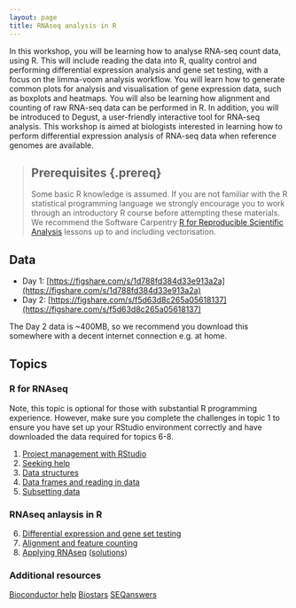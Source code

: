 ```yaml
---
layout: page
title: RNAseq analysis in R
---
```


In this workshop, you will be learning how to analyse RNA-seq count data, using R. This will include reading the data into R, quality control and performing differential expression analysis and gene set testing, with a focus on the limma-voom analysis workflow. You will learn how to generate common plots for analysis and visualisation of gene expression data, such as boxplots and heatmaps. You will also be learning how alignment and counting of raw RNA-seq data can be performed in R. In addition, you will be introduced to Degust, a user-friendly interactive tool for RNA-seq analysis. This workshop is aimed at biologists interested in learning how to perform differential expression analysis of RNA-seq data when reference genomes are available.

> ## Prerequisites {.prereq}
>
> Some basic R knowledge is assumed.
> If you are not familiar with the R statistical programming language we
> strongly encourage you to work through an introductory R course before
> attempting these materials.
> We recommend the Software Carpentry
> [R for Reproducible Scientific Analysis](http://swcarpentry.github.io/r-novice-gapminder/)
> lessons up to and including vectorisation.
>

## Data

- Day 1: [https://figshare.com/s/1d788fd384d33e913a2a](https://figshare.com/s/1d788fd384d33e913a2a)
- Day 2: [https://figshare.com/s/f5d63d8c265a05618137](https://figshare.com/s/f5d63d8c265a05618137)

The Day 2 data is ~400MB, so we recommend you download this somewhere with a decent internet connection e.g. at home.

## Topics

### R for RNAseq

Note, this topic is optional for those with substantial R programming experience.
However, make sure you complete the challenges in topic 1 to ensure you have set up your RStudio environment correctly and have downloaded the data required for topics 6-8.

1. [Project management with RStudio](01-rstudio-intro.html)
2. [Seeking help](02-seeking-help.html)
3. [Data structures](03-data-structures-part1.html)
4. [Data frames and reading in data](04-data-structures-part2.html)
5. [Subsetting data](05-data-subsetting.html)

### RNAseq anlaysis in R

6. [Differential expression and gene set testing](06-rnaseq-day1.html)
7. [Alignment and feature counting](07-rnaseq-day2.html)
8. [Applying RNAseq](08-applying-rnaseq.html) ([solutions](09-applying-rnaseq-solutions.html))

### Additional resources

[Bioconductor help](https://www.bioconductor.org/help/)
[Biostars](https://www.biostars.org/)
[SEQanswers](http://seqanswers.com/)
